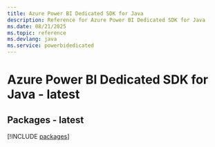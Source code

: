 ```yaml
---
title: Azure Power BI Dedicated SDK for Java
description: Reference for Azure Power BI Dedicated SDK for Java
ms.date: 08/21/2025
ms.topic: reference
ms.devlang: java
ms.service: powerbidedicated
---
```

# Azure Power BI Dedicated SDK for Java - latest
## Packages - latest
[!INCLUDE [packages](power-bi-dedicated-index.md)]